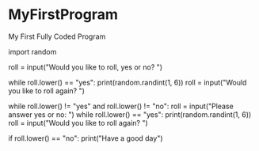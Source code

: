 # MyFirstProgram
My First Fully Coded Program


import random

roll = input("Would you like to roll, yes or no? ")


while roll.lower() == "yes":
    print(random.randint(1, 6))
    roll = input("Would you like to roll again? ")

while roll.lower() != "yes" and roll.lower() != "no":
    roll = input("Please answer yes or no: ")
    while roll.lower() == "yes":
        print(random.randint(1, 6))
        roll = input("Would you like to roll again? ")

if roll.lower() == "no":
    print("Have a good day")
